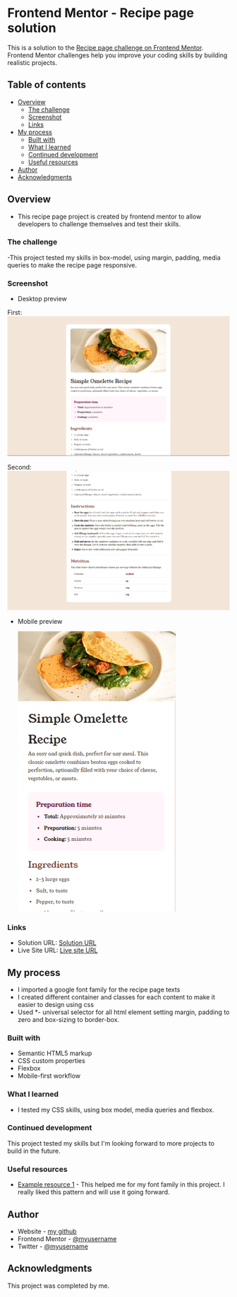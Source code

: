 # Frontend Mentor - Recipe page solution

This is a solution to the [Recipe page challenge on Frontend Mentor](https://www.frontendmentor.io/challenges/recipe-page-KiTsR8QQKm). Frontend Mentor challenges help you improve your coding skills by building realistic projects.

## Table of contents

- [Overview](#overview)
  - [The challenge](#the-challenge)
  - [Screenshot](#screenshot)
  - [Links](#links)
- [My process](#my-process)
  - [Built with](#built-with)
  - [What I learned](#what-i-learned)
  - [Continued development](#continued-development)
  - [Useful resources](#useful-resources)
- [Author](#author)
- [Acknowledgments](#acknowledgments)

## Overview

- This recipe page project is created by frontend mentor to allow developers to challenge themselves and test their skills.

### The challenge

-This project tested my skills in box-model, using margin, padding, media queries to make the recipe page responsive.

### Screenshot

- Desktop preview

First:
![](./assets/images/Desktop%20Screenshot.png)

Second:
![](./assets/images/Desktop%20Screenshot%202.png)

- Mobile preview

  ![](./assets/images/Mobile%20Screenshot.png)

### Links

- Solution URL: [Solution URL](https://github.com/Bolazcoding/recipe-page)
- Live Site URL: [Live site URL](https://bolazcoding.github.io/recipe-page/)

## My process

- I imported a google font family for the recipe page texts
- I created different container and classes for each content to make it easier to design using css
- Used \*- universal selector for all html element setting margin, padding to zero and box-sizing to border-box.

### Built with

- Semantic HTML5 markup
- CSS custom properties
- Flexbox
- Mobile-first workflow

### What I learned

- I tested my CSS skills, using box model, media queries and flexbox.

### Continued development

This project tested my skills but I'm looking forward to more projects to build in the future.

### Useful resources

- [Example resource 1](https://fonts.google.com/) - This helped me for my font family in this project. I really liked this pattern and will use it going forward.

## Author

- Website - [my github](https://github.com/Bolazcoding)
- Frontend Mentor - [@myusername](https://www.frontendmentor.io/profile/Bolazcoding)
- Twitter - [@myusername](https://www.twitter.com/Saintbj12)

## Acknowledgments

This project was completed by me.
